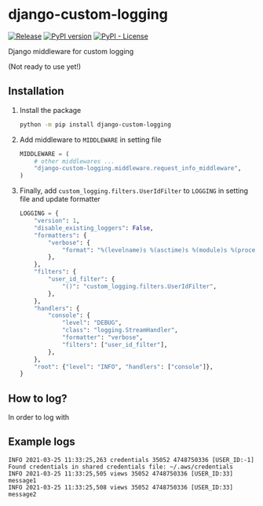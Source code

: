 # django-custom-logging

[![Release](https://github.com/sh-cho/django-custom-logging/actions/workflows/release.yml/badge.svg)](https://github.com/sh-cho/django-custom-logging/actions/workflows/release.yml)
[![PyPI version](https://badge.fury.io/py/django-custom-logging.svg)](https://badge.fury.io/py/django-custom-logging)
[![PyPI - License](https://img.shields.io/pypi/l/django-custom-logging)](https://github.com/sh-cho/django-custom-logging/blob/master/LICENSE)

Django middleware for custom logging

(Not ready to use yet!)


## Installation
1. Install the package
    ```sh
    python -m pip install django-custom-logging
    ```
1. Add middleware to `MIDDLEWARE` in setting file
    ```python
    MIDDLEWARE = (
        # other middlewares ...
        "django-custom-logging.middleware.request_info_middleware",
    )
    ```
1. Finally, add `custom_logging.filters.UserIdFilter` to `LOGGING` in setting file and update formatter
    ```python
    LOGGING = {
        "version": 1,
        "disable_existing_loggers": False,
        "formatters": {
            "verbose": {
                "format": "%(levelname)s %(asctime)s %(module)s %(process)d %(thread)d [USER_ID:%(user_id)d] %(message)s",
            },
        },
        "filters": {
            "user_id_filter": {
                "()": "custom_logging.filters.UserIdFilter",
            },
        },
        "handlers": {
            "console": {
                "level": "DEBUG",
                "class": "logging.StreamHandler",
                "formatter": "verbose",
                "filters": ["user_id_filter"],
            },
        },
        "root": {"level": "INFO", "handlers": ["console"]},
    }
    ```


## How to log?
In order to log with 


## Example logs
```
INFO 2021-03-25 11:33:25,263 credentials 35052 4748750336 [USER_ID:-1] Found credentials in shared credentials file: ~/.aws/credentials
INFO 2021-03-25 11:33:25,505 views 35052 4748750336 [USER_ID:33] message1
INFO 2021-03-25 11:33:25,508 views 35052 4748750336 [USER_ID:33] message2
```
